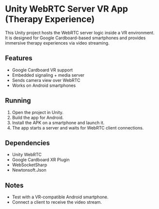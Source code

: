 # Unity WebRTC Server VR App (Therapy Experience)

This Unity project hosts the WebRTC server logic inside a VR environment. It is designed for Google Cardboard-based smartphones and provides immersive therapy experiences via video streaming.

## Features
- Google Cardboard VR support
- Embedded signaling + media server
- Sends camera view over WebRTC
- Works on Android smartphones

## Running
1. Open the project in Unity.
2. Build the app for Android.
3. Install the APK on a smartphone and launch it.
4. The app starts a server and waits for WebRTC client connections.

## Dependencies
- Unity WebRTC
- Google Cardboard XR Plugin
- WebSocketSharp
- Newtonsoft.Json

## Notes
- Test with a VR-compatible Android smartphone.
- Connect a client to receive the video stream.
